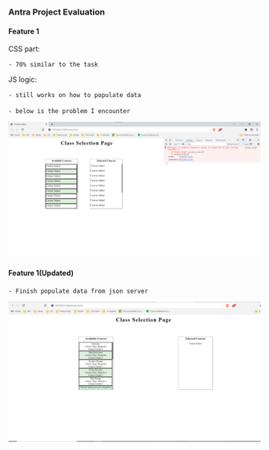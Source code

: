 ### Antra Project Evaluation

#### Feature 1

CSS part:

    - 70% similar to the task

JS logic:

    - still works on how to populate data 

    - below is the problem I encounter


![image](https://github.com/anhthoang/Antra/blob/main/courseSelect/error.png) 


#### Feature 1(Updated)

    - Finish populate data from json server

![image](https://github.com/anhthoang/Antra/blob/main/courseSelect/feature1.png)